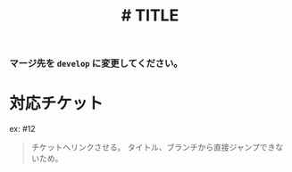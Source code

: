 ﻿---
name: 新規実装プルリクテンプレート
about: 新規実装用のテンプレです。デフォルトのバージョンは 0.1.0 です。
title: "#<number> TITLE"
labels: ver-0.1.x
assignees: ''

---
### マージ先を ` develop ` に変更してください。

# 対応チケット
ex: #12
> チケットへリンクさせる。
> タイトル、ブランチから直接ジャンプできないため。